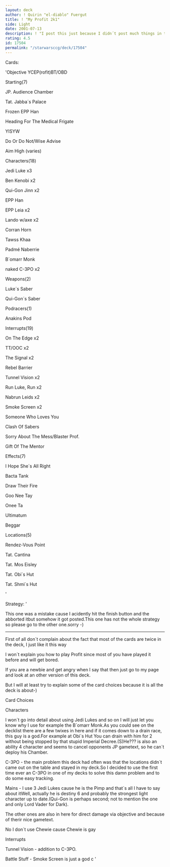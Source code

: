 ```yaml
---
layout: deck
author: ! Quirin "el-diablo" Fuergut
title: ! "My Profit 2k1"
side: Light
date: 2001-07-13
description: ! "I post this just because I didn´t post much things in the last time and I think it is pretty strong :-)"
rating: 4.5
id: 17504
permalink: "/starwarsccg/deck/17504"
---
```

Cards: 

'Objective YCEP(rofit)BT/OBD


Starting(7)

JP. Audience Chamber

Tat. Jabba´s Palace

Frozen EPP Han

Heading For The Medical Frigate

YISYW

Do Or Do Not/Wise Advise

Aim High (varies)


Characters(18)

Jedi Luke x3

Ben Kenobi x2

Qui-Gon Jinn x2

EPP Han

EPP Leia x2

Lando w/axe x2

Corran Horn

Tawss Khaa

Padmé Naberrie

B´omarr Monk

naked C-3PO x2


Weapons(2)

Luke´s Saber

Qui-Gon´s Saber


Podracers(1)

Anakins Pod


Interrupts(19)

On The Edge x2

TT/OOC x2

The Signal x2

Rebel Barrier

Tunnel Vision x2

Run Luke, Run x2

Nabrun Leids x2

Smoke Screen x2

Someone Who Loves You

Clash Of Sabers

Sorry About The Mess/Blaster Prof.

Gift Of The Mentor


Effects(7)

I Hope She´s All Right

Bacta Tank

Draw Their Fire

Goo Nee Tay

Onee Ta

Ultimatum

Beggar


Locations(5)

Rendez-Vous Point

Tat. Cantina

Tat. Mos Eisley

Tat. Obi´s Hut

Tat. Shmi´s Hut

'

Strategy: '

This one was a mistake cause I acidently hit the finish button and the abborted itbut somehow it got posted.This one has not the whole strategy so please go to the other one.sorry -)

-------------------------------------------------------------

First of all don´t complain about the fact that most of the cards are twice in the deck, I just like it this way

I won´t explain you how to play Profit since most of you have played it before and will get bored.

If you are a newbie and get angry when I say that then just go to my page and look at an other version of this deck.

But I will at least try to explain some of the card choices because it is all the deck is about-)


Card Choices


Characters


I won´t go into detail about using Jedi Lukes and so on I will just let you know why I use for example the B´omarr Monk.As you could see on the decklist there are a few twixes in here and if it comes down to a drain race, this guy is a god.For example at Obi´s Hut You can drain with him for 2 without being stopped by that stupid Imperial Decree.(S)He??? is also an ability 4 character and seems to cancel opponents JP gametext, so he can´t deploy his Chamber.


C-3PO - the main problem this deck had often was that the locations didn´t came out on the table and stayed in my deck.So I decided to use the first time ever an C-3PO in one of my decks to solve this damn problem and to do some easy tracking.


Mains - I use 3 Jedi Lukes cause he is the Pimp and that´s all I have to say about itWell, actually he is destiny 6 and probably the strongest light character up to date.(Qui-Gon is perhaps second; not to mention the one and only Lord Vader for Dark).

The other ones are also in here for direct damage via objective and because of therir nice gametext.

No I don´t use Chewie cause Chewie is gay


Interrupts


Tunnel Vision - addition to C-3PO.


Battle Stuff - Smoke Screen is just a god c  '
